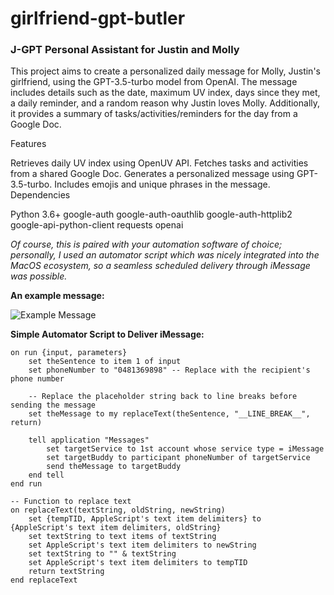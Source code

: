 # girlfriend-gpt-butler

### J-GPT Personal Assistant for Justin and Molly

This project aims to create a personalized daily message for Molly, Justin's girlfriend, using the GPT-3.5-turbo model from OpenAI. The message includes details such as the date, maximum UV index, days since they met, a daily reminder, and a random reason why Justin loves Molly. Additionally, it provides a summary of tasks/activities/reminders for the day from a Google Doc.

Features

Retrieves daily UV index using OpenUV API.
Fetches tasks and activities from a shared Google Doc.
Generates a personalized message using GPT-3.5-turbo.
Includes emojis and unique phrases in the message.
Dependencies

Python 3.6+
google-auth
google-auth-oauthlib
google-auth-httplib2
google-api-python-client
requests
openai

*Of course, this is paired with your automation software of choice; personally, I used an automator script which was nicely integrated into the MacOS ecosystem, so a seamless scheduled delivery through iMessage was possible.*

**An example message:**

![Example Message](example_message.jpg)

**Simple Automator Script to Deliver iMessage:**

```automator
on run {input, parameters}
	set theSentence to item 1 of input
	set phoneNumber to "0481369898" -- Replace with the recipient's phone number
	
	-- Replace the placeholder string back to line breaks before sending the message
	set theMessage to my replaceText(theSentence, "__LINE_BREAK__", return)
	
	tell application "Messages"
		set targetService to 1st account whose service type = iMessage
		set targetBuddy to participant phoneNumber of targetService
		send theMessage to targetBuddy
	end tell
end run

-- Function to replace text
on replaceText(textString, oldString, newString)
	set {tempTID, AppleScript's text item delimiters} to {AppleScript's text item delimiters, oldString}
	set textString to text items of textString
	set AppleScript's text item delimiters to newString
	set textString to "" & textString
	set AppleScript's text item delimiters to tempTID
	return textString
end replaceText
```
